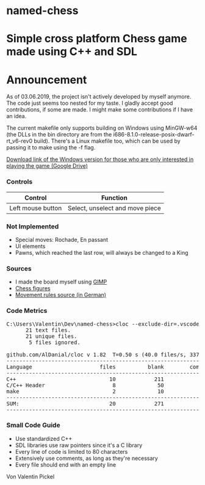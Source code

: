 # named-chess

# Simple cross platform Chess game made using C++ and SDL

<h1>Announcement</h1>

As of 03.06.2019, the project isn't actively developed by myself anymore. The code just seems too nested for my taste. I gladly accept good contributions, if some are made. I might make some contributions if I have an idea.

The current makefile only supports building on Windows using MinGW-w64 (the DLLs in the bin directory are from the i686-8.1.0-release-posix-dwarf-rt_v6-rev0 build). There's a Linux makefile too, which can be used by passing it to make using the -f flag.

[Download link of the Windows version for those who are only interested in playing the game (Google Drive)](https://drive.google.com/file/d/19n1aBIcd6uEgoYQyR0xEYKLgi-3Jqoip/view?usp=sharing)

<h3>Controls</h3>

| Control           | Function                        |
| ----------------- | ------------------------------- |
| Left mouse button | Select, unselect and move piece |

<h3>Not Implemented</h3>

- Special moves: Rochade, En passant
- UI elements
- Pawns, which reached the last row, will always be changed to a King 

<h3>Sources</h3>

- I made the board myself using [GIMP](https://www.gimp.org/)  
- [Chess figures](https://opengameart.org/content/colorful-chess-pieces)  
- [Movement rules source (in German)](https://www.brettspielnetz.de/spielregeln/schach.php)

<h3>Code Metrics</h3>

<pre>
C:\Users\Valentin\Dev\named-chess>cloc --exclude-dir=.vscode,bin,misc,obj,res,.gitignore,README.md .
      21 text files.
      21 unique files.
       5 files ignored.

github.com/AlDanial/cloc v 1.82  T=0.50 s (40.0 files/s, 3374.0 lines/s)
-------------------------------------------------------------------------------
Language                     files          blank        comment           code
-------------------------------------------------------------------------------
C++                             10            211             34           1104
C/C++ Header                     8             50             25            225
make                             2             10              8             20
-------------------------------------------------------------------------------
SUM:                            20            271             67           1349
-------------------------------------------------------------------------------
</pre>

<h3>Small Code Guide</h3>

- Use standardized C++
- SDL libraries use raw pointers since it's a C library
- Every line of code is limited to 80 characters
- Extensively use comments, as long as they're necessary
- Every file should end with an empty line

Von Valentin Pickel
